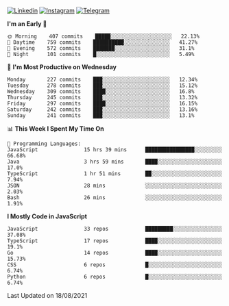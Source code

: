 [![Linkedin](https://img.shields.io/badge/-Archie-blue?style=flat-square&labelColor=gray&logo=Linkedin&logoColor=white&link=https://www.linkedin.com/in/archisdi)](https://www.linkedin.com/in/archisdi)
[![Instagram](https://img.shields.io/badge/-@archisdi-orange?style=flat-square&labelColor=gray&logo=Instagram&logoColor=white&link=https://www.instagram.com/archisdi)](https://www.instagram.com/archisdi)
[![Telegram](https://img.shields.io/badge/-aai-informational?style=flat-square&labelColor=gray&logo=telegram&logoColor=white&link=https://t.me/archisdi)](https://t.me/archisdi)

<!--START_SECTION:waka-->
**I'm an Early 🐤** 

```text
🌞 Morning    407 commits    █████░░░░░░░░░░░░░░░░░░░░   22.13% 
🌆 Daytime    759 commits    ██████████░░░░░░░░░░░░░░░   41.27% 
🌃 Evening    572 commits    ███████░░░░░░░░░░░░░░░░░░   31.1% 
🌙 Night      101 commits    █░░░░░░░░░░░░░░░░░░░░░░░░   5.49%

```
📅 **I'm Most Productive on Wednesday** 

```text
Monday       227 commits    ███░░░░░░░░░░░░░░░░░░░░░░   12.34% 
Tuesday      278 commits    ███░░░░░░░░░░░░░░░░░░░░░░   15.12% 
Wednesday    309 commits    ████░░░░░░░░░░░░░░░░░░░░░   16.8% 
Thursday     245 commits    ███░░░░░░░░░░░░░░░░░░░░░░   13.32% 
Friday       297 commits    ████░░░░░░░░░░░░░░░░░░░░░   16.15% 
Saturday     242 commits    ███░░░░░░░░░░░░░░░░░░░░░░   13.16% 
Sunday       241 commits    ███░░░░░░░░░░░░░░░░░░░░░░   13.1%

```


📊 **This Week I Spent My Time On** 

```text
💬 Programming Languages: 
JavaScript               15 hrs 39 mins      ████████████████░░░░░░░░░   66.68% 
Java                     3 hrs 59 mins       ████░░░░░░░░░░░░░░░░░░░░░   17.0% 
TypeScript               1 hr 51 mins        ██░░░░░░░░░░░░░░░░░░░░░░░   7.94% 
JSON                     28 mins             ░░░░░░░░░░░░░░░░░░░░░░░░░   2.03% 
Bash                     26 mins             ░░░░░░░░░░░░░░░░░░░░░░░░░   1.91%

```

**I Mostly Code in JavaScript** 

```text
JavaScript               33 repos            █████████░░░░░░░░░░░░░░░░   37.08% 
TypeScript               17 repos            ████░░░░░░░░░░░░░░░░░░░░░   19.1% 
Go                       14 repos            ████░░░░░░░░░░░░░░░░░░░░░   15.73% 
CSS                      6 repos             █░░░░░░░░░░░░░░░░░░░░░░░░   6.74% 
Python                   6 repos             █░░░░░░░░░░░░░░░░░░░░░░░░   6.74%

```



 Last Updated on 18/08/2021
<!--END_SECTION:waka-->